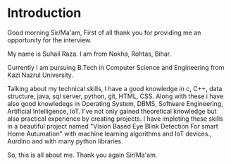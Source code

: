 # Introduction

Good morning Sir/Ma'am,
First of all thank you for providing me an opportunity for the interview.

My name is Suhail Raza. I am from Nokha, Rohtas, Bihar.

Currently I am pursuing B.Tech in Computer Science and Engineering from Kazi Nazrul University.



Talking about my technical skills, I have a good knowledge in c, C++, data structure, java, sql server, python, git, HTML, CSS.
Along with these i have also good knowledegs in Operating System, DBMS, Software Engineering, Artificial Intelligence, IoT.
I've not only gained theoretical knowledge but also practical experience by creating projects. I have impleting these skills in a beautiful project named "Vision Based Eye Blink Detection For smart Home Autumation" with machine learning algorithms and IoT devices., Aurdino and with many python libraries.

So, this is all about me.
Thank you again Sir/Ma'am.

